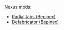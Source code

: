 Nexus mods:
- [Radial tabs (Bepinex)](https://www.nexusmods.com/subnautica/mods/207)
- [Defabricator (Bepinex)](https://www.nexusmods.com/subnautica/mods/216)
